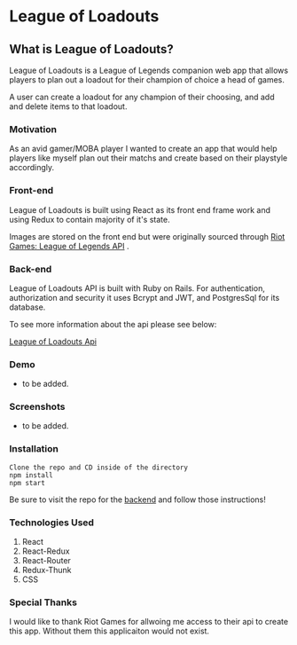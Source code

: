 # League of Loadouts

## What is League of Loadouts? 
League of Loadouts is a League of Legends companion web app that allows players to plan out a loadout for their champion of choice  a head of games.

A user can create a loadout for any champion of their choosing, and add and delete items to that loadout.

### Motivation

As an avid gamer/MOBA player I wanted to create an app that would help players like myself plan out their matchs and create based on their playstyle accordingly.

### Front-end

League of Loadouts is built using React as its front end frame work and using Redux to contain majority of it's state.

Images are stored on the front end but were originally sourced through [Riot Games: League of Legends API](https://developer.riotgames.com/) . 


### Back-end

League of Loadouts API is built with Ruby on Rails.  For authentication, authorization and security it uses Bcrypt and JWT, and PostgresSql for its database.

To see more information about the api please see below:

[League of Loadouts Api](https://github.com/kmarks2013/league-of-loadouts-api)


### Demo

- to be added.

### Screenshots

- to be added.


### Installation

    Clone the repo and CD inside of the directory
    npm install
    npm start

Be sure to visit the repo for the [backend](https://github.com/kmarks2013/league-of-loadouts-api) and follow those instructions!

### Technologies Used

1. React
2. React-Redux
3. React-Router
4. Redux-Thunk
5. CSS

### Special Thanks

I would like to thank Riot Games for allwoing me access to their api to create this app. Without them this applicaiton would not exist. 